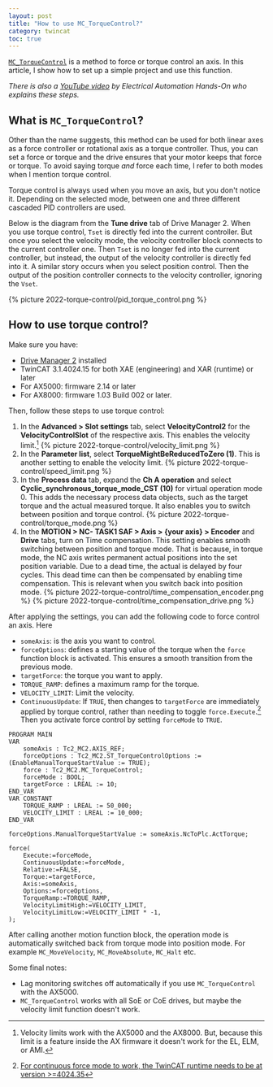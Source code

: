 ```yaml
---
layout: post
title: "How to use MC_TorqueControl?"
category: twincat
toc: true
---
```


[`MC_TorqueControl`](https://infosys.beckhoff.com/content/1033/tcplclib_tc2_mc2/7617393803.html?id=6677792901421113137) is a method to force or torque control an axis. In this article, I show how to set up a simple project and use this function.

*There is also a [YouTube video](https://www.youtube.com/watch?v=Lw-yW4OdtZA) by Electrical Automation Hands-On who explains these steps.*

## What is `MC_TorqueControl`?

Other than the name suggests, this method can be used for both linear axes as a force controller or rotational axis as a torque controller. Thus, you can set a force or torque and the drive ensures that your motor keeps that force or torque. To avoid saying torque _and_ force each time, I refer to both modes when I mention torque control.

Torque control is always used when you move an axis, but you don't notice it. Depending on the selected mode, between one and three different cascaded PID controllers are used.

Below is the diagram from the **Tune drive** tab of Drive Manager 2. When you use torque control, `Tset` is directly fed into the current controller. But once you select the velocity mode, the velocity controller block connects to the current controller one. Then `Tset` is no longer fed into the current controller, but instead, the output of the velocity controller is directly fed into it. A similar story occurs when you select position control. Then the output of the position controller connects to the velocity controller, ignoring the `Vset`.

{% picture 2022-torque-control/pid_torque_control.png %}

## How to use torque control?

Make sure you have:
 - [Drive Manager 2](https://www.beckhoff.com/en-en/products/automation/twincat/texxxx-twincat-3-engineering/te5950.html) installed
 - TwinCAT 3.1.4024.15 for both XAE (engineering) and XAR (runtime) or later
 - For AX5000: firmware 2.14 or later
 - For AX8000: firmware 1.03 Build 002 or later.

Then, follow these steps to use torque control:

1. In the **Advanced > Slot settings** tab, select **VelocityControl2** for the **VelocityControlSlot** of the respective axis. This enables the velocity limit.[^1]
	{% picture 2022-torque-control/velocity_limit.png %}
2. In the **Parameter list**, select **TorqueMightBeReducedToZero (1)**. This is another setting to enable the velocity limit.
    {% picture 2022-torque-control/speed_limit.png %}
4. In the **Process data** tab, expand the **Ch A operation** and select **Cyclic_synchronous_torque_mode_CST (10)** for virtual operation mode 0. This adds the necessary process data objects, such as the target torque and the actual measured torque. It also enables you to switch between position and torque control.
    {% picture 2022-torque-control/torque_mode.png %}
1. In the **MOTION > NC- TASK1 SAF > Axis > {your axis} > Encoder** and **Drive** tabs, turn on Time compensation. This setting enables smooth switching between position and torque mode. That is because, in torque mode, the NC axis writes permanent actual positions into the set position variable. Due to a dead time, the actual is delayed by four cycles. This dead time can then be compensated by enabling time compensation. This is relevant when you switch back into position mode.
    {% picture 2022-torque-control/time_compensation_encoder.png %}
    {% picture 2022-torque-control/time_compensation_drive.png %}

After applying the settings, you can add the following code to force control an axis. Here
 - `someAxis`: is the axis you want to control.
 - `forceOptions`: defines a starting value of the torque when the `force` function block is activated. This ensures a smooth transition from the previous mode.
 - `targetForce`: the torque you want to apply.
 - `TORQUE_RAMP`: defines a maximum ramp for the torque.
 - `VELOCITY_LIMIT`: Limit the velocity.
 - `ContinuousUpdate`: If `TRUE`, then changes to `targetForce` are immediately applied by torque control, rather than needing to toggle `force.Execute`.[^2]
Then you activate force control by setting `forceMode` to `TRUE`.

```
PROGRAM MAIN
VAR
    someAxis : Tc2_MC2.AXIS_REF;
    forceOptions : Tc2_MC2.ST_TorqueControlOptions := (EnableManualTorqueStartValue := TRUE);
    force : Tc2_MC2.MC_TorqueControl;
    forceMode : BOOL;
    targetForce : LREAL := 10;
END_VAR
VAR CONSTANT
	TORQUE_RAMP : LREAL := 50_000;
	VELOCITY_LIMIT : LREAL := 10_000;
END_VAR

forceOptions.ManualTorqueStartValue := someAxis.NcToPlc.ActTorque;

force(
	Execute:=forceMode,
    ContinuousUpdate:=forceMode,
    Relative:=FALSE,
    Torque:=targetForce,
    Axis:=someAxis,
    Options:=forceOptions,
    TorqueRamp:=TORQUE_RAMP,
    VelocityLimitHigh:=VELOCITY_LIMIT,
    VelocityLimitLow:=VELOCITY_LIMIT * -1,
);
```

After calling another motion function block, the operation mode is automatically switched back from torque mode into position mode. For example `MC_MoveVelocity`,  `MC_MoveAbsolute`, `MC_Halt` etc.

Some final notes:
- Lag monitoring switches off automatically if you use `MC_TorqueControl` with the AX5000.
-  `MC_TorqueControl` works with all SoE or CoE drives, but maybe the velocity limit function doesn't work.

[^1]: Velocity limits work with the AX5000 and the AX8000.  But, because this limit is a feature inside the AX firmware it doesn't work for the EL, ELM, or AMI.
[^2]: [For continuous force mode to work, the TwinCAT runtime needs to be at version >=4024.35](https://cookncode.com/TwinCatChangelog/tc3/#features)

